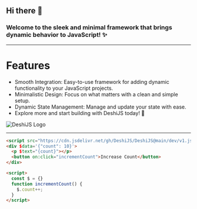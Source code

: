 ## Hi there 👋
### Welcome to the sleek and minimal framework that brings dynamic behavior to JavaScript! ✨

---
# Features

- Smooth Integration: Easy-to-use framework for adding dynamic functionality to your JavaScript projects.
- Minimalistic Design: Focus on what matters with a clean and simple setup.
- Dynamic State Management: Manage and update your state with ease.
- Explore more and start building with DeshiJS today! 🚀


![DeshiJS Logo](https://i.postimg.cc/Pq1ZWCg3/Black-and-White-Initial-D-Creative-Studio-Logo.png)

---

```html
<script src="https://cdn.jsdelivr.net/gh/DeshiJS/DeshiJS@main/dev/v1.js" defer></script>
<div $data='{"count": 10}'>
  <p $text="{count}"></p>
  <button on:click="incrementCount">Increase Count</button>
</div>

<script>
  const $ = {}
  function incrementCount() {
    $.count++;
  }
</script>

